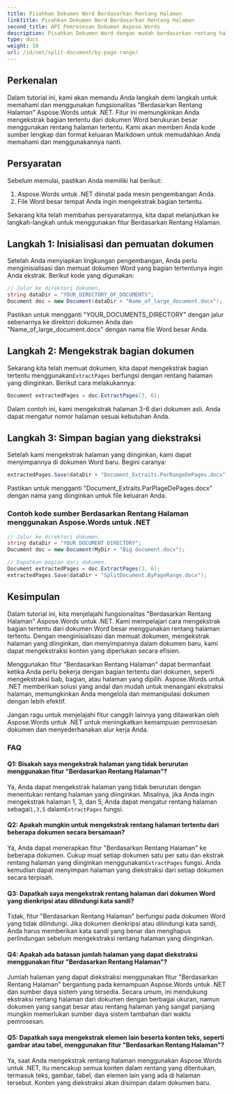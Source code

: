 ```yaml
---
title: Pisahkan Dokumen Word Berdasarkan Rentang Halaman
linktitle: Pisahkan Dokumen Word Berdasarkan Rentang Halaman
second_title: API Pemrosesan Dokumen Aspose.Words
description: Pisahkan Dokumen Word dengan mudah berdasarkan rentang halaman menggunakan Aspose.Words untuk .NET Panduan langkah demi langkah.
type: docs
weight: 10
url: /id/net/split-document/by-page-range/
---
```


## Perkenalan
Dalam tutorial ini, kami akan memandu Anda langkah demi langkah untuk memahami dan menggunakan fungsionalitas "Berdasarkan Rentang Halaman" Aspose.Words untuk .NET. Fitur ini memungkinkan Anda mengekstrak bagian tertentu dari dokumen Word berukuran besar menggunakan rentang halaman tertentu. Kami akan memberi Anda kode sumber lengkap dan format keluaran Markdown untuk memudahkan Anda memahami dan menggunakannya nanti.

## Persyaratan
Sebelum memulai, pastikan Anda memiliki hal berikut:

1. Aspose.Words untuk .NET diinstal pada mesin pengembangan Anda.
2. File Word besar tempat Anda ingin mengekstrak bagian tertentu.

Sekarang kita telah membahas persyaratannya, kita dapat melanjutkan ke langkah-langkah untuk menggunakan fitur Berdasarkan Rentang Halaman.

## Langkah 1: Inisialisasi dan pemuatan dokumen
Setelah Anda menyiapkan lingkungan pengembangan, Anda perlu menginisialisasi dan memuat dokumen Word yang bagian tertentunya ingin Anda ekstrak. Berikut kode yang digunakan:

```csharp
// Jalur ke direktori dokumen.
string dataDir = "YOUR_DIRECTORY_OF_DOCUMENTS";
Document doc = new Document(dataDir + "Name_of_large_document.docx");
```

Pastikan untuk mengganti "YOUR_DOCUMENTS_DIRECTORY" dengan jalur sebenarnya ke direktori dokumen Anda dan "Name_of_large_document.docx" dengan nama file Word besar Anda.

## Langkah 2: Mengekstrak bagian dokumen
 Sekarang kita telah memuat dokumen, kita dapat mengekstrak bagian tertentu menggunakan`ExtractPages` berfungsi dengan rentang halaman yang diinginkan. Berikut cara melakukannya:

```csharp
Document extractedPages = doc.ExtractPages(3, 6);
```

Dalam contoh ini, kami mengekstrak halaman 3-6 dari dokumen asli. Anda dapat mengatur nomor halaman sesuai kebutuhan Anda.

## Langkah 3: Simpan bagian yang diekstraksi
Setelah kami mengekstrak halaman yang diinginkan, kami dapat menyimpannya di dokumen Word baru. Begini caranya:

```csharp
extractedPages.Save(dataDir + "Document_Extraits.ParRangeDePages.docx");
```

Pastikan untuk mengganti "Document_Extraits.ParPlageDePages.docx" dengan nama yang diinginkan untuk file keluaran Anda.

### Contoh kode sumber Berdasarkan Rentang Halaman menggunakan Aspose.Words untuk .NET

```csharp
// Jalur ke direktori dokumen.
string dataDir = "YOUR DOCUMENT DIRECTORY";
Document doc = new Document(MyDir + "Big document.docx");

// Dapatkan bagian dari dokumen.
Document extractedPages = doc.ExtractPages(3, 6);
extractedPages.Save(dataDir + "SplitDocument.ByPageRange.docx");
```

## Kesimpulan

Dalam tutorial ini, kita menjelajahi fungsionalitas "Berdasarkan Rentang Halaman" Aspose.Words untuk .NET. Kami mempelajari cara mengekstrak bagian tertentu dari dokumen Word besar menggunakan rentang halaman tertentu. Dengan menginisialisasi dan memuat dokumen, mengekstrak halaman yang diinginkan, dan menyimpannya dalam dokumen baru, kami dapat mengekstraksi konten yang diperlukan secara efisien.

Menggunakan fitur "Berdasarkan Rentang Halaman" dapat bermanfaat ketika Anda perlu bekerja dengan bagian tertentu dari dokumen, seperti mengekstraksi bab, bagian, atau halaman yang dipilih. Aspose.Words untuk .NET memberikan solusi yang andal dan mudah untuk menangani ekstraksi halaman, memungkinkan Anda mengelola dan memanipulasi dokumen dengan lebih efektif.

Jangan ragu untuk menjelajahi fitur canggih lainnya yang ditawarkan oleh Aspose.Words untuk .NET untuk meningkatkan kemampuan pemrosesan dokumen dan menyederhanakan alur kerja Anda.

### FAQ

#### Q1: Bisakah saya mengekstrak halaman yang tidak berurutan menggunakan fitur "Berdasarkan Rentang Halaman"?
 Ya, Anda dapat mengekstrak halaman yang tidak berurutan dengan menentukan rentang halaman yang diinginkan. Misalnya, jika Anda ingin mengekstrak halaman 1, 3, dan 5, Anda dapat mengatur rentang halaman sebagai`1,3,5` dalam`ExtractPages` fungsi.

#### Q2: Apakah mungkin untuk mengekstrak rentang halaman tertentu dari beberapa dokumen secara bersamaan?
Ya, Anda dapat menerapkan fitur "Berdasarkan Rentang Halaman" ke beberapa dokumen. Cukup muat setiap dokumen satu per satu dan ekstrak rentang halaman yang diinginkan menggunakan`ExtractPages` fungsi. Anda kemudian dapat menyimpan halaman yang diekstraksi dari setiap dokumen secara terpisah.

#### Q3: Dapatkah saya mengekstrak rentang halaman dari dokumen Word yang dienkripsi atau dilindungi kata sandi?
Tidak, fitur "Berdasarkan Rentang Halaman" berfungsi pada dokumen Word yang tidak dilindungi. Jika dokumen dienkripsi atau dilindungi kata sandi, Anda harus memberikan kata sandi yang benar dan menghapus perlindungan sebelum mengekstraksi rentang halaman yang diinginkan.

#### Q4: Apakah ada batasan jumlah halaman yang dapat diekstraksi menggunakan fitur "Berdasarkan Rentang Halaman"?
Jumlah halaman yang dapat diekstraksi menggunakan fitur "Berdasarkan Rentang Halaman" bergantung pada kemampuan Aspose.Words untuk .NET dan sumber daya sistem yang tersedia. Secara umum, ini mendukung ekstraksi rentang halaman dari dokumen dengan berbagai ukuran, namun dokumen yang sangat besar atau rentang halaman yang sangat panjang mungkin memerlukan sumber daya sistem tambahan dan waktu pemrosesan.

#### Q5: Dapatkah saya mengekstrak elemen lain beserta konten teks, seperti gambar atau tabel, menggunakan fitur "Berdasarkan Rentang Halaman"?
Ya, saat Anda mengekstrak rentang halaman menggunakan Aspose.Words untuk .NET, itu mencakup semua konten dalam rentang yang ditentukan, termasuk teks, gambar, tabel, dan elemen lain yang ada di halaman tersebut. Konten yang diekstraksi akan disimpan dalam dokumen baru.

